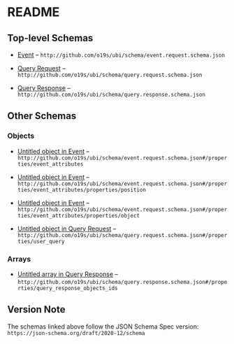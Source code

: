 # README

## Top-level Schemas

* [Event](./event.md "An event that occurred, typically in response to a user") – `http://github.com/o19s/ubi/schema/event.request.schema.json`

* [Query Request](./query.md "A query made by a user") – `http://github.com/o19s/ubi/schema/query.request.schema.json`

* [Query Response](./query-1.md "The response to a query made by a user") – `http://github.com/o19s/ubi/schema/query.response.schema.json`

## Other Schemas

### Objects

* [Untitled object in Event](./event-properties-event_attributes.md "Extensible details about a specific event") – `http://github.com/o19s/ubi/schema/event.request.schema.json#/properties/event_attributes`

* [Untitled object in Event](./event-properties-event_attributes-properties-position.md "structure that contains information on the location of the event origin, such as screen x,y coordinates, or the nth object out of 10 results, ") – `http://github.com/o19s/ubi/schema/event.request.schema.json#/properties/event_attributes/properties/position`

* [Untitled object in Event](./event-properties-event_attributes-properties-object.md "structure which contains identifying information of the object returned from the query that the user interacts with (i") – `http://github.com/o19s/ubi/schema/event.request.schema.json#/properties/event_attributes/properties/object`

* [Untitled object in Query Request](./query-properties-user_query.md "ERIC: Should we require a query in user query? The query as the user entered it, plus any options they chose to change the query, like aggregation/facet choices") – `http://github.com/o19s/ubi/schema/query.request.schema.json#/properties/user_query`

### Arrays

* [Untitled array in Query Response](./query-1-properties-query_response_objects_ids.md "Objects returned by the query") – `http://github.com/o19s/ubi/schema/query.response.schema.json#/properties/query_response_objects_ids`

## Version Note

The schemas linked above follow the JSON Schema Spec version: `https://json-schema.org/draft/2020-12/schema`

